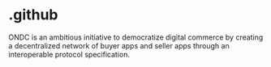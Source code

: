 # .github
ONDC is an ambitious initiative to democratize digital commerce by creating a decentralized network of buyer apps and seller apps through an interoperable protocol specification.
